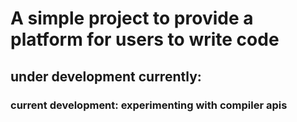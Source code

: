 # A simple project to provide a platform for users to write code
## under development currently:
### current development: experimenting with compiler apis
